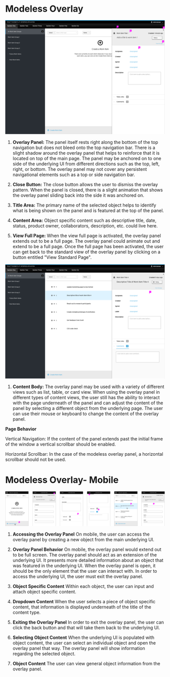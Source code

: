 # Modeless Overlay

![Image of Modeless Overlay Empty State Callout](img/modeless-overlay-empty-state-callout.png)

1. **Overlay Panel:** The panel itself rests right along the bottom of the top navigation but does not bleed onto the top navigation bar. There is a slight shadow around the overlay panel that helps to reinforce that it is located on top of the main page. The panel may be anchored on to one side of the underlying UI from different directions such as the top, left, right, or bottom. The overlay panel may not cover any persistent navigational elements such as a top or side navigation bar.

2. **Close Button:** The close button allows the user to dismiss the overlay pattern. When the panel is closed, there is a slight animation that shows the overlay panel sliding back into the side it was anchored on.

3. **Title Area:** The primary name of the selected object helps to identify what is being shown on the panel and is featured at the top of the panel.

4. **Content Area:** Object specific content such as descriptive title, date, status, product owner, collaborators, description, etc. could live here.

5. **View Full Page:** When the view full page is activated, the overlay panel extends out to be a full page. The overlay panel could animate out and extend to be a full page. Once the full page has been activated, the user can get back to the standard view of the overlay panel by clicking on a button entitled "View Standard Page".

![Image of Modeless Overlay Panel](img/modeless-overlay-panel-callout.png)

1. **Content Body:** The overlay panel may be used with a variety of different views such as list, table, or card view. When using the overlay panel in different types of content views, the user still has the ability to interact with the page underneath of the panel and can adjust the content of the panel by selecting a different object from the underlying page. The user can use their mouse or keyboard to change the content of the overlay panel.

**Page Behavior**

Vertical Navigation: If the content of the panel extends past the initial frame of the window a vertical scrollbar should be enabled.

Horizontal Scrollbar: In the case of the modeless overlay panel, a horizontal scrollbar should not be used.  

# Modeless Overlay- Mobile

![Image of Modeless Overlay Mobile](img/modeless-overlay-mobile-callout.png)

1. **Accessing the Overlay Panel** On mobile, the user can access the overlay panel by creating a new object from the main underlying UI.

2. **Overlay Panel Behavior** On mobile, the overlay panel would extend out to be full screen. The overlay panel should act as an extension of the underlying UI. It presents more detailed information about an object that was featured in the underlying UI. When the overlay panel is open, it should be the only element that the user can interact with. In order to access the underlying UI, the user must exit the overlay panel.

3. **Object Specific Content** Within each object, the user can input and attach object specific content.

4. **Dropdown Content** When the user selects a piece of object specific content, that information is displayed underneath of the title of the content type.  

5. **Exiting the Overlay Panel** In order to exit the overlay panel, the user can click the back button and that will take them back to the underlying UI.

6. **Selecting Object Content** When the underlying UI is populated with object content, the user can select an individual object and open the overlay panel that way. The overlay panel will show information regarding the selected object.

7. **Object Content** The user can view general object information from the overlay panel.

